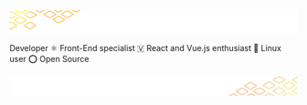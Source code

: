 ![header image](./images/background-top.png)

Developer ⚛️ Front-End specialist 🇻 React and Vue.js enthusiast 🐧 Linux user ⭕ Open Source

![footer image](./images/background-bottom.png)
